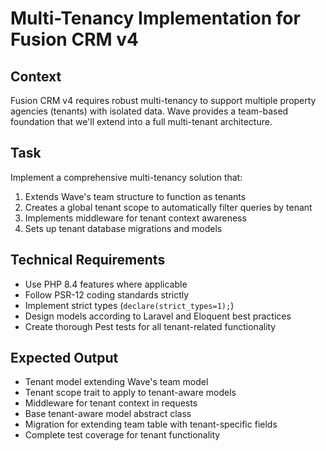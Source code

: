 # Multi-Tenancy Implementation for Fusion CRM v4

## Context
Fusion CRM v4 requires robust multi-tenancy to support multiple property agencies (tenants) with isolated data. Wave provides a team-based foundation that we'll extend into a full multi-tenant architecture.

## Task
Implement a comprehensive multi-tenancy solution that:

1. Extends Wave's team structure to function as tenants
2. Creates a global tenant scope to automatically filter queries by tenant
3. Implements middleware for tenant context awareness
4. Sets up tenant database migrations and models

## Technical Requirements
- Use PHP 8.4 features where applicable
- Follow PSR-12 coding standards strictly
- Implement strict types (`declare(strict_types=1);`)
- Design models according to Laravel and Eloquent best practices
- Create thorough Pest tests for all tenant-related functionality

## Expected Output
- Tenant model extending Wave's team model
- Tenant scope trait to apply to tenant-aware models
- Middleware for tenant context in requests
- Base tenant-aware model abstract class
- Migration for extending team table with tenant-specific fields
- Complete test coverage for tenant functionality
